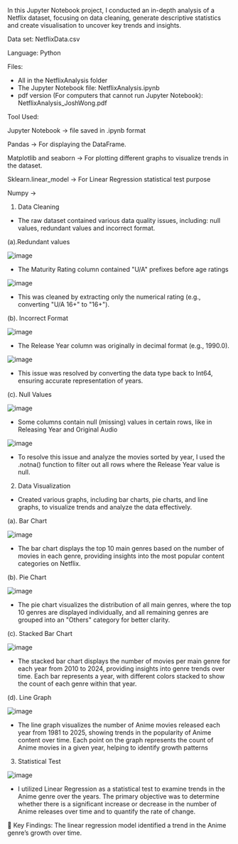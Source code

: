 In this Jupyter Notebook project, I conducted an in-depth analysis of a Netflix dataset, focusing on data cleaning, generate descriptive statistics and create visualisation to uncover key trends and insights.

Data set: NetflixData.csv

Language: Python

Files:
- All in the NetflixAnalysis folder
- The Jupyter Notebook file: NetflixAnalysis.ipynb
- pdf version (For computers that cannot run Jupyter Notebook): NetflixAnalysis_JoshWong.pdf

Tool Used:

Jupyter Notebook → file saved in .ipynb format

Pandas → For displaying the DataFrame.

Matplotlib and seaborn → For plotting different graphs to visualize trends in the dataset.

Sklearn.linear_model → For Linear Regression statistical test purpose

Numpy → 

1. Data Cleaning
- The raw dataset contained various data quality issues, including: null values, redundant values and incorrect format.

(a).Redundant values

![image](https://github.com/user-attachments/assets/56242a93-e13f-4146-97fb-02b25a02c94c)
- The Maturity Rating column contained "U/A" prefixes before age ratings

![image](https://github.com/user-attachments/assets/478e691c-f280-4259-8de8-997ae5bfb460)
- This was cleaned by extracting only the numerical rating (e.g., converting "U/A 16+" to "16+").

(b). Incorrect Format

![image](https://github.com/user-attachments/assets/9c698b10-620f-4bbd-bd3b-7c33d797ee27)
- The Release Year column was originally in decimal format (e.g., 1990.0).

![image](https://github.com/user-attachments/assets/0efa8ba0-f853-445d-97da-a9c1719ce1b7)
- This issue was resolved by converting the data type back to Int64, ensuring accurate representation of years.

(c). Null Values

![image](https://github.com/user-attachments/assets/2ce36546-529c-48a6-9f2f-31f34e06b45c)
- Some columns contain null (missing) values in certain rows, like in Releasing Year and Original Audio

![image](https://github.com/user-attachments/assets/7dcfc0fe-f77b-41e3-a859-b8d12a73fc90)

- To resolve this issue and analyze the movies sorted by year, I used the .notna() function to filter out all rows where the Release Year value is null.

2. Data Visualization
- Created various graphs, including bar charts, pie charts, and line graphs, to visualize trends and analyze the data effectively.

(a). Bar Chart

![image](https://github.com/user-attachments/assets/ae11c96c-7e06-40f2-8ed6-6c305f712563)

- The bar chart displays the top 10 main genres based on the number of movies in each genre, providing insights into the most popular content categories on Netflix.

(b). Pie Chart

![image](https://github.com/user-attachments/assets/4381fccd-3f4a-4d43-ac84-78d2942f2dad)

- The pie chart visualizes the distribution of all main genres, where the top 10 genres are displayed individually, and all remaining genres are grouped into an "Others" category for better clarity.

(c). Stacked Bar Chart

![image](https://github.com/user-attachments/assets/e9c5e003-8ce4-423c-a846-54efe062e69a)

- The stacked bar chart displays the number of movies per main genre for each year from 2010 to 2024, providing insights into genre trends over time. Each bar represents a year, with different colors stacked to show the count of each genre within that year.

(d). Line Graph

![image](https://github.com/user-attachments/assets/7ab483ad-1ae2-42c0-a48b-d60d22363d6e)

- The line graph visualizes the number of Anime movies released each year from 1981 to 2025, showing trends in the popularity of Anime content over time. Each point on the graph represents the count of Anime movies in a given year, helping to identify growth patterns

3. Statistical Test

![image](https://github.com/user-attachments/assets/e80b5550-5bd3-417a-8712-76c5c04e6e94)

-  I utilized Linear Regression as a statistical test to examine trends in the Anime genre over the years. The primary objective was to determine whether there is a significant increase or decrease in the number of Anime releases over time and to quantify the rate of change.

🔹 Key Findings:
The linear regression model identified a trend in the Anime genre’s growth over time.


